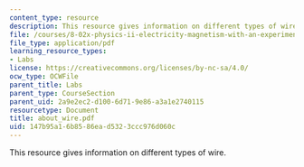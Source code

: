 ```yaml
---
content_type: resource
description: This resource gives information on different types of wire.
file: /courses/8-02x-physics-ii-electricity-magnetism-with-an-experimental-focus-spring-2005/147b95a16b8586ead5323ccc976d060c_about_wire.pdf
file_type: application/pdf
learning_resource_types:
- Labs
license: https://creativecommons.org/licenses/by-nc-sa/4.0/
ocw_type: OCWFile
parent_title: Labs
parent_type: CourseSection
parent_uid: 2a9e2ec2-d100-6d71-9e86-a3a1e2740115
resourcetype: Document
title: about_wire.pdf
uid: 147b95a1-6b85-86ea-d532-3ccc976d060c
---
```

This resource gives information on different types of wire.